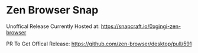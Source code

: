 # Zen Browser Snap

Unoffical Release Currently Hosted at: https://snapcraft.io/0xgingi-zen-browser

PR To Get Offical Release: https://github.com/zen-browser/desktop/pull/591
